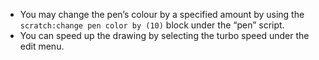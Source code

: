 -   You may change the pen’s colour by a specified amount by using the `scratch:change pen color by (10)` block under the “pen” script.
-   You can speed up the drawing by selecting the turbo speed under the edit menu.
